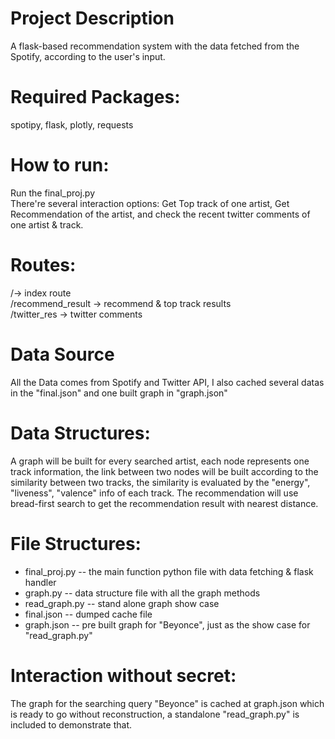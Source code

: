 # Project Description
A flask-based recommendation system with the data fetched from the Spotify, according to the user's input.

# Required Packages:
spotipy, flask, plotly, requests

# How to run: 
Run the final_proj.py  
There're several interaction options: Get Top track of one artist, Get Recommendation of the artist, and check the recent twitter comments of one artist & track.

# Routes:
/-> index route  
/recommend_result -> recommend & top track results  
/twitter_res -> twitter comments  

# Data Source
All the Data comes from Spotify and Twitter API, I also cached several datas in the "final.json" and one built graph in "graph.json"

# Data Structures:
A graph will be built for every searched artist, each node represents one track information, the link between two nodes will be built according to the similarity between two tracks, the similarity is evaluated by the "energy", "liveness", "valence" info of each track. The recommendation will use bread-first search to get the recommendation result with nearest distance. 

# File Structures:
- final_proj.py -- the main function python file with data fetching & flask handler
- graph.py -- data structure file with all the graph methods
- read_graph.py -- stand alone graph show case
- final.json -- dumped cache file
- graph.json -- pre built graph for "Beyonce", just as the show case for "read_graph.py"

# Interaction without secret:
The graph for the searching query "Beyonce" is cached at graph.json which is ready to go without reconstruction, a standalone "read_graph.py" is included to demonstrate that.